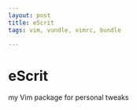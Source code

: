```yaml
---
layout: post
title: eScrit 
tags: vim, vundle, vimrc, bundle

---
```


eScrit
======

my Vim package for personal tweaks
